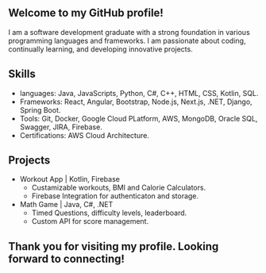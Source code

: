 ## Welcome to my GitHub profile!

I am a software development graduate with a strong foundation in various programming languages and frameworks. I am passionate about coding, continually learning, and developing innovative projects.

## Skills
- languages: Java, JavaScripts, Python, C#, C++, HTML, CSS, Kotlin, SQL.
- Frameworks: React, Angular, Bootstrap, Node.js, Next.js, .NET, Django, Spring Boot.
- Tools: Git, Docker, Google Cloud PLatform, AWS, MongoDB, Oracle SQL, Swagger, JIRA, Firebase.
- Certifications: AWS Cloud Architecture.

## Projects 
- Workout App | Kotlin, Firebase
  - Custamizable workouts, BMI and Calorie Calculators.
  - Firebase Integration for authenticaton and storage.
- Math Game | Java, C#, .NET
  - Timed Questions, difficulty levels, leaderboard.
  - Custom API for score management.

## Thank you for visiting my profile. Looking forward to connecting!
